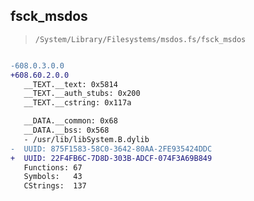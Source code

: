 ## fsck_msdos

> `/System/Library/Filesystems/msdos.fs/fsck_msdos`

```diff

-608.0.3.0.0
+608.60.2.0.0
   __TEXT.__text: 0x5814
   __TEXT.__auth_stubs: 0x200
   __TEXT.__cstring: 0x117a

   __DATA.__common: 0x68
   __DATA.__bss: 0x568
   - /usr/lib/libSystem.B.dylib
-  UUID: 875F1583-58C0-3642-80AA-2FE935424DDC
+  UUID: 22F4FB6C-7D8D-303B-ADCF-074F3A69B849
   Functions: 67
   Symbols:   43
   CStrings:  137

```
